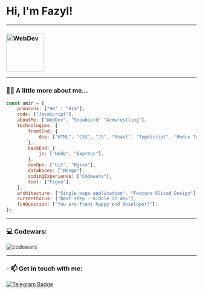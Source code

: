 # Hi, I'm Fazyl!

---

### <img aling="center" src="https://cdn.dribbble.com/users/1107512/screenshots/3997677/_g.gif" width="100" alt="WebDev"/> 

---

### :man_technologist: A little more about me...

```javascript
const amir = {
    pronouns: ["He" | "Him"],
    code: ["JavaScript"],
    aboutMe: ["WebDev", "Snowboard" "Armwrestling"],
    technologies: {
        frontEnd: {
            dev: ["HTML", "CSS", "JS", "React", "TypeScript", "Redux Toolkit", "React Hook Form", "MUI", "Sass/SCSS"],
        },
        backEnd: {
            js: ["Node", "Express"],
        },
        devOps: ["Git", "Nginx"],
        databases: ["Mongo"],
        codingExperience: ["Codewars"],
        tool: ["Figma"],
    },
    architecture: ["Single page application", "Feature-Sliced Design"],
    currentFocus: ["Next step - middle in dev"],
    funQuestion: ["You are front happy end developer?"],
};
```
---

### 💻 Codewars:

![codewars](https://www.codewars.com/users/FazylAmirov/badges/large)

---

### - :mailbox: Get in touch with me: 
[![Telegram Badge](https://img.shields.io/badge/-Fazyl_Amirov-blue?style=flat&logo=Telegram&logoColor=white)](https://t.me/Fazyl_Amirov)